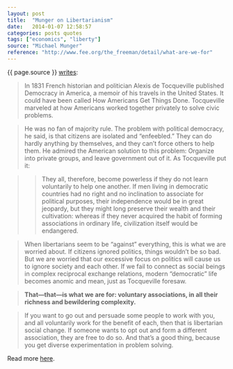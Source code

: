 ```yaml
---
layout: post
title:  "Munger on Libertarianism"
date:   2014-01-07 12:58:57
categories: posts quotes
tags: ["economics", "liberty"]
source: "Michael Munger"
reference: "http://www.fee.org/the_freeman/detail/what-are-we-for"
---
```


{{ page.source }} [writes]({{page.reference}}):

> In 1831 French historian and politician Alexis de Tocqueville published Democracy in America, a memoir of his travels in the United States. It could have been called How Americans Get Things Done. Tocqueville marveled at how Americans worked together privately to solve civic problems.

> He was no fan of majority rule. The problem with political democracy, he said, is that citizens are isolated and “enfeebled.” They can do hardly anything by themselves, and they can’t force others to help them. He admired the American solution to this problem: Organize into private groups, and leave government out of it. As Tocqueville put it:

> > They all, therefore, become powerless if they do not learn voluntarily to help one another. If men living in democratic countries had no right and no inclination to associate for political purposes, their independence would be in great jeopardy, but they might long preserve their wealth and their cultivation: whereas if they never acquired the habit of forming associations in ordinary life, civilization itself would be endangered.

> When libertarians seem to be “against” everything, this is what we are worried about. If citizens ignored politics, things wouldn’t be so bad. But we are worried that our excessive focus on politics will cause us to ignore society and each other. If we fail to connect as social beings in complex reciprocal exchange relations, modern “democratic” life becomes anomic and mean, just as Tocqueville foresaw.

> <b>That—that—is what we are for: voluntary associations, in all their richness and bewildering complexity.</b>

> If you want to go out and persuade some people to work with you, and all voluntarily work for the benefit of each, then that is libertarian social change. If someone wants to opt out and form a different association, they are free to do so. And that’s a good thing, because you get diverse experimentation in problem solving.

Read more [here]({{page.reference}}).